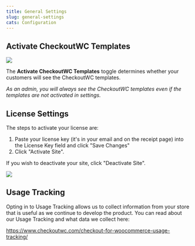 ```yaml
---
title: General Settings
slug: general-settings
cats: Configuration
---
```


Activate CheckoutWC Templates
-----------------------------

![](https://s3.amazonaws.com/helpscout.net/docs/assets/5bdde2822c7d3a01757ac42e/images/60ae8100c1410a601d9ad33f/file-taEJH34Sj6.png)

The **Activate CheckoutWC Templates** toggle determines whether your customers will see the CheckoutWC templates.

*As an admin, you will always see the CheckoutWC templates even if the templates are not activated in settings.*

License Settings
----------------

The steps to activate your license are:

1. Paste your license key (it's in your email and on the receipt page) into the License Key field and click "Save Changes"
2. Click "Activate Site".

If you wish to deactivate your site, click "Deactivate Site".

![](https://s3.amazonaws.com/helpscout.net/docs/assets/5bdde2822c7d3a01757ac42e/images/60ae806f9c887a0dfc553931/file-KYmpAOVO1c.png)


Usage Tracking
--------------

Opting in to Usage Tracking allows us to collect information from your store that is useful as we continue to develop the product. You can read about our Usage Tracking and what data we collect here:

<https://www.checkoutwc.com/checkout-for-woocommerce-usage-tracking/>